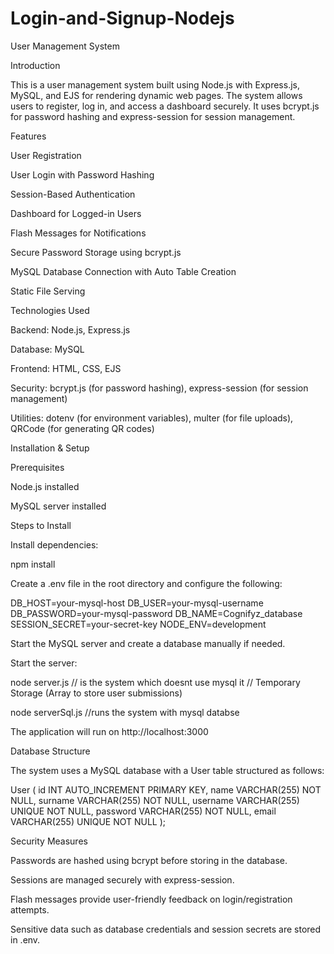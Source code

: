 # Login-and-Signup-Nodejs

User Management System

Introduction

This is a user management system built using Node.js with Express.js, MySQL, and EJS for rendering dynamic web pages. The system allows users to register, log in, and access a dashboard securely. It uses bcrypt.js for password hashing and express-session for session management.

Features

User Registration

User Login with Password Hashing

Session-Based Authentication

Dashboard for Logged-in Users

Flash Messages for Notifications

Secure Password Storage using bcrypt.js

MySQL Database Connection with Auto Table Creation

Static File Serving

Technologies Used

Backend: Node.js, Express.js

Database: MySQL

Frontend: HTML, CSS, EJS

Security: bcrypt.js (for password hashing), express-session (for session management)

Utilities: dotenv (for environment variables), multer (for file uploads), QRCode (for generating QR codes)

Installation & Setup

Prerequisites

Node.js installed

MySQL server installed

Steps to Install

Install dependencies:

npm install

Create a .env file in the root directory and configure the following:

DB_HOST=your-mysql-host
DB_USER=your-mysql-username
DB_PASSWORD=your-mysql-password
DB_NAME=Cognifyz_database
SESSION_SECRET=your-secret-key
NODE_ENV=development

Start the MySQL server and create a database manually if needed.

Start the server:

node server.js // is the system which doesnt use mysql it // Temporary Storage (Array to store user submissions)


node serverSql.js //runs the system with mysql databse 

The application will run on http://localhost:3000

Database Structure

The system uses a MySQL database with a User table structured as follows:

User (
    id INT AUTO_INCREMENT PRIMARY KEY,
    name VARCHAR(255) NOT NULL,
    surname VARCHAR(255) NOT NULL,
    username VARCHAR(255) UNIQUE NOT NULL,
    password VARCHAR(255) NOT NULL,
    email VARCHAR(255) UNIQUE NOT NULL
);


Security Measures

Passwords are hashed using bcrypt before storing in the database.

Sessions are managed securely with express-session.

Flash messages provide user-friendly feedback on login/registration attempts.

Sensitive data such as database credentials and session secrets are stored in .env.





